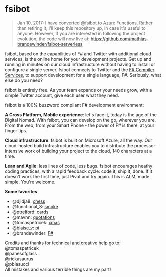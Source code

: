 fsibot
======

> Jan 10, 2017: I have converted @fsibot to Azure Functions. 
> Rather than retiring it, I'll keep this repository up, in case it's useful to anyone.
> However, if you are interested in following the project evolution, 
> the code will now live at:
> https://github.com/mathias-brandewinder/fsibot-serverless

fsibot, based on the capabilities of F# and Twitter with additional cloud services, 
is the online home for your development projects. Get up and running in minutes on 
our cloud infrastructure without having to install or configure a single server. 
fsibot connects to Twitter and the [F# Compiler Services](http://fsharp.github.io/FSharp.Compiler.Service/index.html), 
to support development for a single language, F#. Seriously, what else do you need?

fsibot is entirely free. As your team expands or your needs grow, 
with a simple Twitter account, give each user what they need. 

fsibot is a 100% buzzword compliant F# development environment:  

**A Cross Platform, Mobile experience**: let's face it, today is the age of the 
Digital Nomad. With fsibot, you can develop on the go, wherever you are. 
From the web, from your Smart Phone - the power of F# is there, at your 
finger tips.

**Cloud infrastructure**: fsibot is built on Microsoft Azure, all the way. 
Our cloud-hosted build infrastructure enables you to distribute the 
processor-intensive work of building your project to the cloud, 140
characters at a time. 

**Lean and Agile**: less lines of code, less bugs. fsibot encourages heathy coding practices, 
with a rapid feedback cycle: code it, ship it, done. If it doesn't work the 
first time, just Pivot and try again. This is ALM, made simple. You're welcome.

**Some favorites**

* @djidja8: [chess](https://twitter.com/fsibot/status/514182645689769984)
* @functional_S: [smoke](https://twitter.com/fsibot/status/507832821482668032)
* @ptrelford: [cards](https://twitter.com/fsibot/status/506202011423895553)
* @mavnn: [quotations](https://twitter.com/fsibot/status/504619203261763584)
* @tomaspetricek: [xmas](https://twitter.com/fsibot/status/504028116608512000)
* @blaise_v: [pi](https://twitter.com/fsibot/status/504187726732607488)
* @brandewinder: [F#](https://twitter.com/fsibot/status/508394495688183808)

Credits and thanks for technical and creative help go to:  
@tomaspetricek  
@panesofglass  
@rickasaurus  
@pblasucci  
All mistakes and various terrible things are my part!
